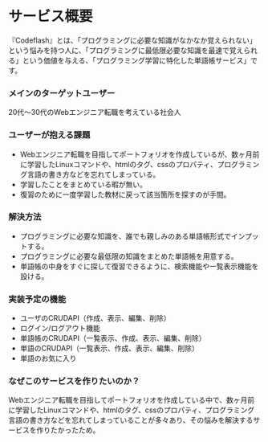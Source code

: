 # **サービス概要**
『Codeflash』とは、「プログラミングに必要な知識がなかなか覚えられない」という悩みを持つ人に、「プログラミングに最低限必要な知識を最速で覚えられる」という価値を与える、「プログラミング学習に特化した単語帳サービス」です。

### **メインのターゲットユーザー**
20代〜30代のWebエンジニア転職を考えている社会人

### **ユーザーが抱える課題**
- Webエンジニア転職を目指してポートフォリオを作成しているが、数ヶ月前に学習したLinuxコマンドや、htmlのタグ、cssのプロパティ、プログラミング言語の書き方などを忘れてしまっている。
- 学習したことをまとめている暇が無い。
- 復習のために一度学習した教材に戻って該当箇所を探すのが手間。

### **解決方法**
- プログラミングに必要な知識を、誰でも親しみのある単語帳形式でインプットする。
- プログラミングに必要な最低限の知識をまとめた単語帳を用意する。
- 単語帳の中身をすぐに探して復習できるように、検索機能や一覧表示機能を設ける。

### **実装予定の機能**
- ユーザのCRUDAPI（作成、表示、編集、削除）
- ログイン/ログアウト機能
- 単語帳のCRUDAPI（一覧表示、作成、表示、編集、削除）
- 単語のCRUDAPI（一覧表示、作成、表示、編集、削除）
- 単語のお気に入り

### **なぜこのサービスを作りたいのか？**
Webエンジニア転職を目指してポートフォリオを作成している中で、数ヶ月前に学習したLinuxコマンドや、htmlのタグ、cssのプロパティ、プログラミング言語の書き方などを忘れてしまっていることが多々あり、その悩みを解決するサービスを作りたかったため。
